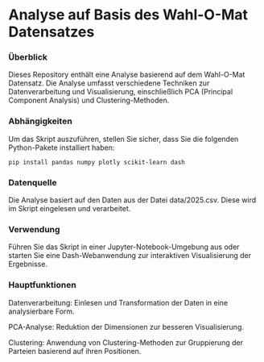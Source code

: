 # Analyse auf Basis des Wahl-O-Mat Datensatzes

### Überblick

Dieses Repository enthält eine Analyse basierend auf dem Wahl-O-Mat Datensatz. Die Analyse umfasst verschiedene Techniken zur Datenverarbeitung und Visualisierung, einschließlich PCA (Principal Component Analysis) und Clustering-Methoden.

### Abhängigkeiten

Um das Skript auszuführen, stellen Sie sicher, dass Sie die folgenden Python-Pakete installiert haben:

``pip install pandas numpy plotly scikit-learn dash``

### Datenquelle

Die Analyse basiert auf den Daten aus der Datei data/2025.csv. Diese wird im Skript eingelesen und verarbeitet.

### Verwendung

Führen Sie das Skript in einer Jupyter-Notebook-Umgebung aus oder starten Sie eine Dash-Webanwendung zur interaktiven Visualisierung der Ergebnisse.

### Hauptfunktionen

Datenverarbeitung: Einlesen und Transformation der Daten in eine analysierbare Form.

PCA-Analyse: Reduktion der Dimensionen zur besseren Visualisierung.

Clustering: Anwendung von Clustering-Methoden zur Gruppierung der Parteien basierend auf ihren Positionen.
